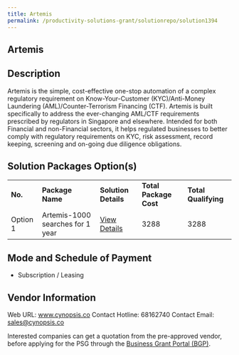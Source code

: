 ```yaml
---
title: Artemis
permalink: /productivity-solutions-grant/solutionrepo/solution1394
---
```


## Artemis

## Description

Artemis is the simple, cost-effective one-stop automation of a complex regulatory requirement on Know-Your-Customer (KYC)/Anti-Money Laundering (AML)/Counter-Terrorism Financing (CTF). Artemis is built specifically to address the ever-changing AML/CTF requirements prescribed by regulators in Singapore and elsewhere. Intended for both Financial and non-Financial sectors, it helps regulated businesses to better comply with regulatory requirements on KYC, risk assessment, record keeping, screening and on-going due diligence obligations.

## Solution Packages Option(s)

<table>
<tr>
<td><b>No.</b></td>
<td><b>Package Name</b></td>
<td><b>Solution Details</b></td>
<td><b>Total Package Cost</b></td>
<td><b>Total Qualifying</b></td>
</tr>
<tr>
<td>Option 1</td>
<td>Artemis-1000 searches for 1 year</td>
<td><a href='https://www.gobusiness.gov.sg/images/psg/Desensitised_Cynopsis_20200580_Annex_3_Part_3.pdf'>View Details</a></td>
<td>3288</td>
<td>3288</td>
</tr>
</table>

## Mode and Schedule of Payment

 - Subscription / Leasing

## Vendor Information

 Web URL: www.cynopsis.co 
Contact Hotline: 68162740 
Contact Email: sales@cynopsis.co 


Interested companies can get a quotation from the pre-approved vendor, before applying for the PSG through the <a href='https://www.businessgrants.gov.sg/'>Business Grant Portal (BGP)</a>.
<script src="/jquery/resize-tables.js"></script>
